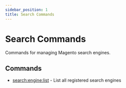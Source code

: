 ```yaml
---
sidebar_position: 1
title: Search Commands
---
```


# Search Commands

Commands for managing Magento search engines.

## Commands

- [search:engine:list](./search-engine-list.md) - List all registered search engines
